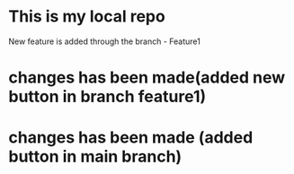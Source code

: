 # This is my local repo
<p> New feature is added through the branch - Feature1</p>

# changes has been made(added new button in branch feature1)
# changes has been made (added button in main branch)

